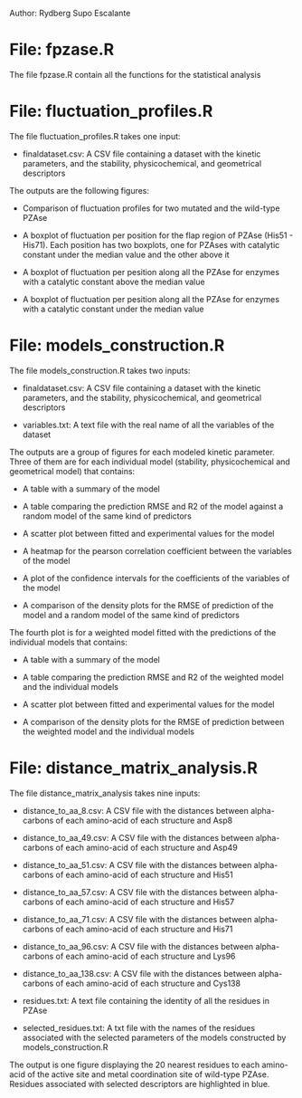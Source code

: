 
Author: Rydberg Supo Escalante

# File: fpzase.R 


The file fpzase.R contain all the functions for the statistical analysis


# File: fluctuation_profiles.R


The file fluctuation_profiles.R takes one input:

- finaldataset.csv: A CSV file containing a dataset with the kinetic parameters, and the stability, physicochemical, and geometrical descriptors

The outputs are the following figures:

- Comparison of fluctuation profiles for two mutated and the wild-type PZAse

- A boxplot of fluctuation per position for the flap region of PZAse (His51 - His71). Each position has two boxplots, one for PZAses with catalytic constant under the median value and the other above it

- A boxplot of fluctuation per pesition along all the PZAse for enzymes with a catalytic constant above the median value

- A boxplot of fluctuation per pesition along all the PZAse for enzymes with a catalytic constant under the median value


# File: models_construction.R


The file models_construction.R takes two inputs:

- finaldataset.csv: A CSV file containing a dataset with the kinetic parameters, and the stability, physicochemical, and geometrical descriptors 

- variables.txt: A text file with the real name of all the variables of the dataset

The outputs are a group of figures for each modeled kinetic parameter. Three of them are for each individual model (stability, physicochemical and geometrical model) that contains:

- A table with a summary of the model

- A table comparing the prediction RMSE and R2 of the model against a random model of the same kind of predictors

- A scatter plot between fitted and experimental values for the model

- A heatmap for the pearson correlation coefficient between the variables of the model

- A plot of the confidence intervals for the coefficients of the variables of the model

- A comparison of the density plots for the RMSE of prediction of the model and a random model of the same kind of predictors

The fourth plot is for a weighted model fitted with the predictions of the individual models that contains:

- A table with a summary of the model

- A table comparing the prediction RMSE and R2 of the weighted model and the individual models

- A scatter plot between fitted and experimental values for the model

- A comparison of the density plots for the RMSE of prediction between the weighted model and the individual models


# File: distance_matrix_analysis.R


The file distance_matrix_analysis takes nine inputs:

- distance_to_aa_8.csv: A CSV file with the distances between alpha-carbons of each amino-acid of each structure and Asp8

- distance_to_aa_49.csv: A CSV file with the distances between alpha-carbons of each amino-acid of each structure and Asp49

- distance_to_aa_51.csv: A CSV file with the distances between alpha-carbons of each amino-acid of each structure and His51

- distance_to_aa_57.csv: A CSV file with the distances between alpha-carbons of each amino-acid of each structure and His57

- distance_to_aa_71.csv: A CSV file with the distances between alpha-carbons of each amino-acid of each structure and His71

- distance_to_aa_96.csv: A CSV file with the distances between alpha-carbons of each amino-acid of each structure and Lys96 

- distance_to_aa_138.csv: A CSV file with the distances between alpha-carbons of each amino-acid of each structure and Cys138

- residues.txt: A text file containing the identity of all the residues in PZAse

- selected_residues.txt: A txt file with the names of the residues associated with the selected parameters of the models constructed by models_construction.R

The output is one figure displaying the 20 nearest residues to each amino-acid of the active site and metal coordination site of wild-type PZAse. Residues associated with selected descriptors are highlighted in blue.
